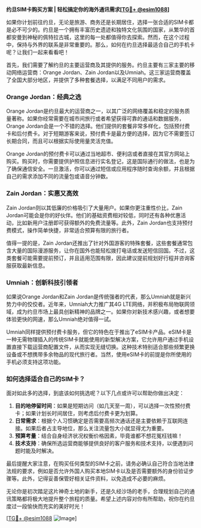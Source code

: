 **约旦SIM卡购买方案 | 轻松搞定你的海外通讯需求[[TG💪+ @esim1088](https://t.me/s/esim1088)]**

如果你计划前往约旦，无论是旅游、商务还是长期居住，选择一张合适的SIM卡都是必不可少的。约旦是一个拥有丰富历史遗迹和独特文化氛围的国家，从繁华的首都安曼到神秘的佩特拉古城，这里的每一处都值得你去探索。然而，在这个过程中，保持与外界的联系是非常重要的。那么，如何在约旦选择最适合自己的手机卡呢？让我们一起来看看吧！

首先，我们需要了解约旦的主要运营商及其提供的服务。约旦主要有三家主要的移动网络运营商：Orange Jordan、Zain Jordan以及Umniah。这三家运营商覆盖了全国大部分地区，并提供了多种套餐选择，以满足不同用户的需求。

### Orange Jordan：经典之选

Orange Jordan是约旦最大的运营商之一，以其广泛的网络覆盖和稳定的服务质量著称。如果你经常需要在城市间旅行或者希望获得可靠的通话和数据服务，Orange Jordan会是一个不错的选择。他们提供的套餐非常多样化，包括预付费卡和后付费卡。对于短期游客来说，预付费卡是最方便的选择，因为它不需要签订长期合同，而且可以根据实际使用量灵活充值。

Orange Jordan的预付费卡可以通过当地超市、便利店或者直接在其官方网站上购买。购买时，你需要提供护照信息进行实名登记，这是国际通行的做法，也是为了确保通信安全。一旦激活，你可以通过短信或应用程序随时查询余额，并且根据自己的需求添加不同的流量包或语音分钟数。

### Zain Jordan：实惠又高效

Zain Jordan则以其低廉的价格吸引了大量用户。如果你更注重性价比，Zain Jordan可能会是你的好伙伴。他们的基础资费相对较低，同时还有各种优惠活动，比如新用户注册即可获得额外的免费流量等。此外，Zain Jordan也支持预付费模式，操作简单快捷，非常适合预算有限的旅行者。

值得一提的是，Zain Jordan还推出了针对外国游客的特殊套餐，这些套餐通常包含大量的国际漫游服务，让你在国外也能轻松拨打电话或发送短信回国。不过，这类套餐可能需要提前预订，并且适用范围有限，因此建议提前规划好行程并咨询客服获取最新信息。

### Umniah：创新科技引领者

如果说Orange Jordan和Zain Jordan是传统强者的代表，那么Umniah就是新兴势力中的佼佼者。近年来，Umniah大力推广其4G LTE网络，并积极布局物联网领域，成为约旦市场上最具创新精神的品牌之一。如果你对新技术感兴趣，或者想要体验更快的网速，那么Umniah绝对值得一试。

Umniah同样提供预付费卡服务，但它的特色在于推出了eSIM卡产品。eSIM卡是一种无需物理插入的传统SIM卡就能使用的新型解决方案，它允许用户通过手机设置直接下载运营商配置文件，从而实现无缝切换。这种技术特别适合那些频繁更换设备或不想携带多余物品的现代旅行者。当然，使用eSIM卡的前提是你所使用的手机必须支持这项功能。

### 如何选择适合自己的SIM卡？

面对如此多的选择，到底该如何挑选呢？以下几点或许可以帮助你做出决定：

1. **目的地停留时间**：如果是短期访问（如几天至一周），可以选择一次性预付费卡；如果计划长时间居住，则考虑后付费卡更为划算。
2. **日常需求**：根据个人习惯确定是否需要高频次通话还是主要依赖于互联网连接。如果后者占主导地位，那么关注流量包大小就显得尤为重要。
3. **预算考量**：结合自身经济状况权衡价格因素，毕竟谁都不想花冤枉钱嘛！
4. **技术支持**：确保所选运营商能够提供良好的客户服务和技术支持，以便遇到问题时能及时解决。

最后提醒大家注意，在购买任何类型的SIM卡之前，请务必确认自己符合当地法律法规的要求，例如是否允许外国人购买本地SIM卡以及是否需要额外的身份验证步骤等。此外，记得妥善保管好相关证件资料，以免造成不必要的麻烦。

无论你是初次踏足这片神奇土地的新手，还是久经沙场的老手，合理规划自己的通讯策略都将极大地提升整个旅程的质量。希望上述内容对你有所帮助，祝你在约旦度过一段愉快而充实的美好时光！

[[TG💪+ @esim1088](https://t.me/s/esim1088) ![Image](https://i.postimg.cc/4NQfJmqS/Snipaste-2025-05-13-00-14-12.png)]